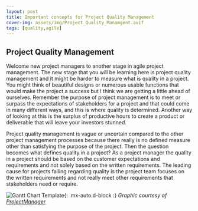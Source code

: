 ```yaml
---
layout: post
title: Important concepts for Project Quality Management
cover-img: assets/img/Project_Quality_Manamgent.avif
tags: [quality,agile]
---
```

## Project Quality Management

Welcome new project managers to another stage in agile project management. The new stage that you will be learning here is project quality management and it might be harder to measure what is quality in a project. You might think of beautiful designs or numerous usable functions that would make the project a success but I think we are getting a little ahead of ourselves. Remember the purpose of project management is to meet or surpass the expectations of stakeholders for a project and that could come in many different ways, and this is where quality is determined. Another way of looking at this is the surplus of productive hours to create a product or deliverable that will leave your investors stunned. 

Project quality management is vague or uncertain compared to the other project management processes because there really is no defined measure other than satisfying the purpose of the project. Then the question becomes what defines quality in a project? As a project manager the quality in a project should be based on the customer expectations and requirements and not solely based on the written requirements.  The leading cause for projects failing regarding quality is the project team focuses on the written requirements and not really meet other requirements that stakeholders need or require.

![Gantt Chart Template](/agile-blog/assets/img/Gantt-Chart.jpg){: .mx-auto.d-block :}
*Graphic courtesy of [ProjectManager](https://www.projectmanager.com/blog/project-scheduling-templates)*

